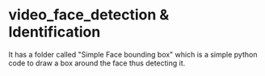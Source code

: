 # video_face_detection & Identification


It has a folder called "Simple Face bounding box" which is a simple python code to draw a box around the face thus detecting it.


